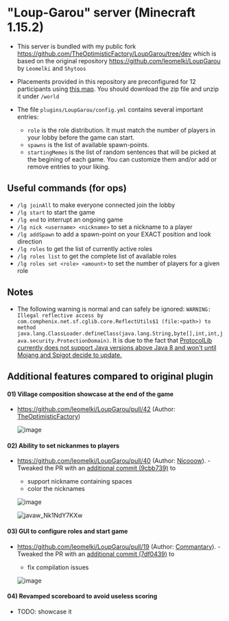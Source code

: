 # "Loup-Garou" server (Minecraft 1.15.2)

- This server is bundled with my public fork https://github.com/TheOptimisticFactory/LoupGarou/tree/dev which is based on the original repository https://github.com/leomelki/LoupGarou by `Leomelki` and `Shytoos`

- Placements provided in this repository are preconfigured for 12 participants using [this map](https://github.com/leomelki/LoupGarou/blob/master/maps/lg_village.zip). You should download the zip file and unzip it under `/world`

- The file `plugins/LoupGarou/config.yml` contains several important entries:
	+ `role` is the role distribution. It must match the number of players in your lobby before the game can start.
	+ `spawns` is the list of available spawn-points.
	+ `startingMemes` is the list of random sentences that will be picked at the begining of each game. You can customize them and/or add or remove entries to your liking.

## Useful commands (for ops) ##

- `/lg joinAll` to make everyone connected join the lobby
- `/lg start` to start the game
- `/lg end` to interrupt an ongoing game
- `/lg nick <username> <nickname>` to set a nickname to a player
- `/lg addSpawn` to add a spawn-point on your EXACT position and look direction
- `/lg roles` to get the list of currently active roles
- `/lg roles list` to get the complete list of available roles
- `/lg roles set <role> <amount>` to set the number of players for a given role

## Notes ##

- The following warning is normal and can safely be ignored: `WARNING: Illegal reflective access by com.comphenix.net.sf.cglib.core.ReflectUtils$1 (file:<path>) to method java.lang.ClassLoader.defineClass(java.lang.String,byte[],int,int,java.security.ProtectionDomain)`. It is due to the fact that [ProtocolLib currently does not support Java versions above Java 8 and won't until Mojang and Spigot decide to update.](https://github.com/dmulloy2/ProtocolLib/issues/603#issuecomment-490207994)

## Additional features compared to original plugin ##

#### 01) Village composition showcase at the end of the game

- https://github.com/leomelki/LoupGarou/pull/42 (Author: [TheOptimisticFactory](https://github.com/TheOptimisticFactory))

  ![image](https://user-images.githubusercontent.com/2607260/79672340-4260a780-81d1-11ea-9b49-266a992e872a.png)

#### 02) Ability to set nickanmes to players

- https://github.com/leomelki/LoupGarou/pull/40 (Author: [Nicooow](https://github.com/Nicooow)). - Tweaked the PR with an [additional commit (9cbb739)](https://github.com/TheOptimisticFactory/LoupGarou/commit/9cbb73935532cacab8787cc4586a64e42b65958e) to
  + support nickname containing spaces
  + color the nicknames

  ![image](https://user-images.githubusercontent.com/2607260/79674319-56f96b80-81e2-11ea-87ef-d4bdfd4494aa.png)

  ![javaw_Nk1NdY7KXw](https://user-images.githubusercontent.com/2607260/79673723-8e651980-81dc-11ea-8258-eb077bca7fca.png)

#### 03) GUI to configure roles and start game

- https://github.com/leomelki/LoupGarou/pull/19 (Author: [Commantary](https://github.com/Commantary)). - Tweaked the PR with an [additional commit (7df0439)](https://github.com/TheOptimisticFactory/LoupGarou/commit/7df04392ecb443d42207b859fcbbf4188e8080ae) to
  + fix compilation issues

  ![image](https://user-images.githubusercontent.com/2607260/80097236-41ca6700-856b-11ea-978c-dd658ad09c67.png)

#### 04) Revamped scoreboard to avoid useless scoring

- TODO: showcase it
